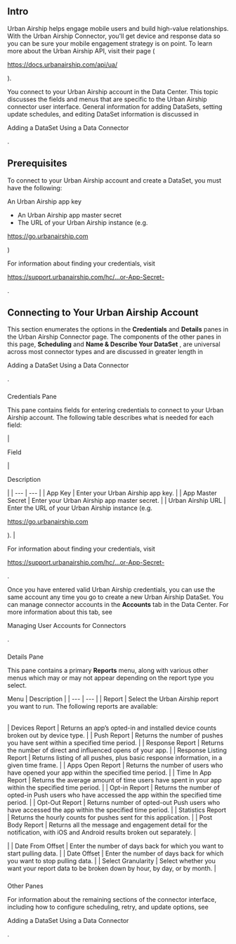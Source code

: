 

Intro
-------

Urban Airship helps engage mobile users and build high-value relationships. With the Urban Airship Connector, you'll get device and response data so you can be sure your mobile engagement strategy is on point. To learn more about the Urban Airship API, visit their page (

https://docs.urbanairship.com/api/ua/

).


 You connect to your Urban Airship account in the Data Center. This topic discusses the fields and menus that are specific to the Urban Airship connector user interface. General information for adding DataSets, setting update schedules, and editing DataSet information is discussed in

Adding a DataSet Using a Data Connector

.


 Prerequisites
---------------

To connect to your Urban Airship account and create a DataSet, you must have the following:

 An Urban Airship app key
* An Urban Airship app master secret
* The URL of your Urban Airship instance (e.g.

https://go.urbanairship.com

)

For information about finding your credentials, visit

https://support.urbanairship.com/hc/...or-App-Secret-

.


 Connecting to Your Urban Airship Account
------------------------------------------


 This section enumerates the options in the
 **Credentials**
 and
 **Details**
 panes in the Urban Airship Connector page. The components of the other panes in this page,
 **Scheduling**
 and
 **Name & Describe Your DataSet**
 , are universal across most connector types and are discussed in greater length in

Adding a DataSet Using a Data Connector

.


###

Credentials Pane


 This pane contains fields for entering credentials to connect to your Urban Airship account. The following table describes what is needed for each field:


|

Field

|

Description

|
| --- | --- |
|
 App Key
  |
 Enter your Urban Airship app key.
  |
|
 App Master Secret
  |
 Enter your Urban Airship app master secret.
  |
|
 Urban Airship URL
  |
 Enter the URL of your Urban Airship instance (e.g.

https://go.urbanairship.com

).
  |

For information about finding your credentials, visit

https://support.urbanairship.com/hc/...or-App-Secret-

.

Once you have entered valid Urban Airship credentials, you can use the same account any time you go to create a new Urban Airship DataSet. You can manage connector accounts in the
 **Accounts**
 tab in the Data Center. For more information about this tab, see

Managing User Accounts for Connectors

.


###
 Details Pane

This pane contains a primary
 **Reports**
 menu, along with various other menus which may or may not appear depending on the report type you select.


 Menu
  |
 Description
  |
| --- | --- |
|
 Report
  |
 Select the Urban Airship report you want to run. The following reports are available:


|  |  |
| --- | --- |
|
 Devices Report
  |
 Returns an app’s opted-in and installed device counts broken out by device type.
  |
|
 Push Report
  |
 Returns the number of pushes you have sent within a specified time period.
  |
|
 Response Report
  |
 Returns the number of direct and influenced opens of your app.
  |
|
 Response Listing Report
  |
 Returns listing of all pushes, plus basic response information, in a given time frame.
  |
|
 Apps Open Report
  |
 Returns the number of users who have opened your app within the specified time period.
  |
|
 Time In App Report
  |
 Returns the average amount of time users have spent in your app within the specified time period.
  |
|
 Opt-in Report
  |
 Returns the number of opted-in Push users who have accessed the app within the specified time period.
  |
|
 Opt-Out Report
  |
 Returns number of opted-out Push users who have accessed the app within the specified time period.
  |
|
 Statistics Report
  |
 Returns the hourly counts for pushes sent for this application.
  |
|
 Post Body Report
  |
 Returns all the message and engagement detail for the notification, with iOS and Android results broken out separately.
  |

|
|
 Date From Offset
  |
 Enter the number of days back for which you want to start pulling data.
  |
|
 Date Offset
  |
 Enter the number of days back for which you want to stop pulling data.
  |
|
 Select Granularity
  |
 Select whether you want your report data to be broken down by hour, by day, or by month.
  |


###
 Other Panes

For information about the remaining sections of the connector interface, including how to configure scheduling, retry, and update options, see

Adding a DataSet Using a Data Connector

.

